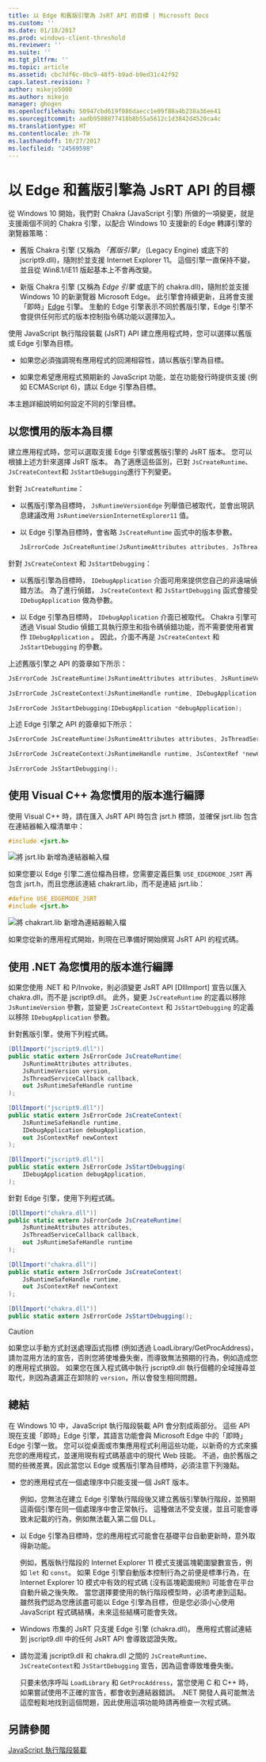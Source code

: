 ```yaml
---
title: 以 Edge 和舊版引擎為 JsRT API 的目標 | Microsoft Docs
ms.custom: ''
ms.date: 01/18/2017
ms.prod: windows-client-threshold
ms.reviewer: ''
ms.suite: ''
ms.tgt_pltfrm: ''
ms.topic: article
ms.assetid: cbc7df6c-0bc9-48f5-b9ad-b9ed31c42f92
caps.latest.revision: 7
author: mikejo5000
ms.author: mikejo
manager: ghogen
ms.openlocfilehash: 50947cbd619f086daecc1e09f88a4b238a36ee41
ms.sourcegitcommit: aadb9588877418b8b55a5612c1d3842d4520ca4c
ms.translationtype: HT
ms.contentlocale: zh-TW
ms.lasthandoff: 10/27/2017
ms.locfileid: "24569598"
---
```

# <a name="targeting-edge-vs-legacy-engines-in-jsrt-apis"></a>以 Edge 和舊版引擎為 JsRT API 的目標
從 Windows 10 開始，我們對 Chakra (JavaScript 引擎) 所做的一項變更，就是支援兩個不同的 Chakra 引擎，以配合 Windows 10 支援新的 Edge 轉譯引擎的瀏覽器策略：  
  
-   舊版 Chakra 引擎 (又稱為 *「舊版引擎」* (Legacy Engine) 或底下的 jscript9.dll)，隨附於並支援 Internet Explorer 11。 這個引擎一直保持不變，並且從 Win8.1/IE11 版起基本上不會再改變。  
  
-   新版 Chakra 引擎 (又稱為 *Edge 引擎* 或底下的 chakra.dll)，隨附於並支援 Windows 10 的新瀏覽器 Microsoft Edge。 此引擎會持續更新，且將會支援「即時」[Edge](http://blogs.msdn.com/b/ie/archive/2014/11/11/living-on-the-edge-our-next-step-in-interoperability.aspx) 引擎。 生動的 Edge 引擎表示不同於舊版引擎，Edge 引擎不會提供任何形式的版本控制指令碼功能以選擇加入。  
  
 使用 JavaScript 執行階段裝載 (JsRT) API 建立應用程式時，您可以選擇以舊版或 Edge 引擎為目標。  
  
-   如果您必須強調現有應用程式的回溯相容性，請以舊版引擎為目標。  
  
-   如果您希望應用程式預期新的 JavaScript 功能，並在功能發行時提供支援 (例如 ECMAScript 6)，請以 Edge 引擎為目標。  
  
 本主題詳細說明如何設定不同的引擎目標。  
  
## <a name="target-your-preferred-version"></a>以您慣用的版本為目標  
 建立應用程式時，您可以選取支援 Edge 引擎或舊版引擎的 JsRT 版本。 您可以根據上述方針來選擇 JsRT 版本。 為了適應這些區別，已對 `JsCreateRuntime`、 `JsCreateContext`和 `JsStartDebugging`進行下列變更。  
  
 針對 `JsCreateRuntime`：  
  
-   以舊版引擎為目標時， `JsRuntimeVersionEdge` 列舉值已被取代，並會出現訊息建議改用 `JsRuntimeVersionInternetExplorer11` 值。  
  
-   以 Edge 引擎為目標時，會省略 `JsCreateRuntime` 函式中的版本參數。  
  
    ```cpp  
    JsErrorCode JsCreateRuntime(JsRuntimeAttributes attributes, JsThreadServiceCallback callback, _Out_ JsRuntimeHandle* runtime);  
    ```  
  
 針對 `JsCreateContext` 和 `JsStartDebugging`：  
  
-   以舊版引擎為目標時， `IDebugApplication` 介面可用來提供您自己的非遠端偵錯方法。 為了進行偵錯， `JsCreateContext` 和 `JsStartDebugging` 函式會接受 `IDebugApplication` 做為參數。  
  
-   以 Edge 引擎為目標時， `IDebugApplication` 介面已被取代。 Chakra 引擎可透過 Visual Studio 偵錯工具執行原生和指令碼偵錯功能，而不需要使用者實作 `IDebugApplication` 。 因此，介面不再是 `JsCreateContext` 和 `JsStartDebugging` 的參數。  
  
 上述舊版引擎之 API 的簽章如下所示：  
  
```cpp  
JsErrorCode JsCreateRuntime(JsRuntimeAttributes attributes, JsRuntimeVersion version, JsThreadServiceCallback callback, _Out_ JsRuntimeHandle* runtime);  
  
JsErrorCode JsCreateContext(JsRuntimeHandle runtime, IDebugApplication *debugApplication, JsContextRef *newContext);  
  
JsErrorCode JsStartDebugging(IDebugApplication *debugApplication);  
```  
  
 上述 Edge 引擎之 API 的簽章如下所示：  
  
```cpp  
JsErrorCode JsCreateRuntime(JsRuntimeAttributes attributes, JsThreadServiceCallback callback, _Out_ JsRuntimeHandle* runtime);  
  
JsErrorCode JsCreateContext(JsRuntimeHandle runtime, JsContextRef *newContext);  
  
JsErrorCode JsStartDebugging();  
```  
  
## <a name="compile-for-your-preferred-version-using-visual-c"></a>使用 Visual C++ 為您慣用的版本進行編譯  
 使用 Visual C++ 時，請在匯入 JsRT API 時包含 jsrt.h 標頭，並確保 jsrt.lib 包含在連結器輸入檔清單中：  
  
```cpp  
#include <jsrt.h>  
```  
  
 ![將 jsrt.lib 新增為連結器輸入檔](../chakra-hosting/media/js-chakra.png "JS_Chakra_")  
  
 如果您要以 Edge 引擎二進位檔為目標，您需要定義巨集 `USE_EDGEMODE_JSRT` 再包含 jsrt.h，而且您應該連結 chakrart.lib，而不是連結 jsrt.lib：  
  
```cpp  
#define USE_EDGEMODE_JSRT  
#include <jsrt.h>  
```  
  
 ![將 chakrart.lib 新增為連結器輸入檔](../chakra-hosting/media/js-chakra-hosting.png "JS_Chakra_Hosting_")  
  
 如果您從新的應用程式開始，則現在已準備好開始撰寫 JsRT API 的程式碼。  
  
## <a name="compile-for-your-preferred-version-using-net"></a>使用 .NET 為您慣用的版本進行編譯  
 如果您使用 .NET 和 P/Invoke，則必須變更 JsRT API [DllImport] 宣告以匯入 chakra.dll，而不是 jscript9.dll。 此外，變更 `JsCreateRuntime` 的定義以移除 `JsRuntimeVersion` 參數，並變更 `JsCreateContext` 和 `JsStartDebugging` 的定義以移除 `IDebugApplication` 參數。  
  
 針對舊版引擎，使用下列程式碼。  
  
```c#  
[DllImport("jscript9.dll")]  
public static extern JsErrorCode JsCreateRuntime(  
    JsRuntimeAttributes attributes,  
    JsRuntimeVersion version,  
    JsThreadServiceCallback callback,  
    out JsRuntimeSafeHandle runtime  
);  
  
[DllImport("jscript9.dll")]  
public static extern JsErrorCode JsCreateContext(  
    JsRuntimeSafeHandle runtime,  
    IDebugApplication debugApplication,  
    out JsContextRef newContext  
);   
  
[DllImport("jscript9.dll")]  
public static extern JsErrorCode JsStartDebugging(  
    IDebugApplication debugApplication,  
);  
```  
  
 針對 Edge 引擎，使用下列程式碼。  
  
```c#  
[DllImport("chakra.dll")]  
public static extern JsErrorCode JsCreateRuntime(  
    JsRuntimeAttributes attributes,  
    JsThreadServiceCallback callback,  
    out JsRuntimeSafeHandle runtime  
);  
  
[DllImport("chakra.dll")]  
public static extern JsErrorCode JsCreateContext(  
    JsRuntimeSafeHandle runtime,  
    out JsContextRef newContext  
);   
  
[DllImport("chakra.dll")]  
public static extern JsErrorCode JsStartDebugging();  
```  
  
> [!CAUTION]
>  如果您以手動方式封送處理函式指標 (例如透過 LoadLibrary/GetProcAddress)，請勿混用方法的宣告，否則您將使堆疊失衡，而導致無法預期的行為，例如造成您的應用程式損毀。 如果您在匯入程式碼中執行 jscript9.dll 執行個體的全域搜尋並取代，則因為遺漏正在卸除的 `version`，所以會發生相同問題。  
  
## <a name="summary"></a>總結  
 在 Windows 10 中，JavaScript 執行階段裝載 API 會分割成兩部分。 這些 API 現在支援「即時」Edge 引擎，其語言功能會與 Microsoft Edge 中的「即時」Edge 引擎一致。 您可以從桌面或市集應用程式利用這些功能，以新奇的方式來擴充您的應用程式，並運用現有程式碼基底中的現代 Web 技能。 不過，由於舊版之間的些微差異，因此當您以 Edge 或舊版引擎為目標時，必須注意下列幾點。  
  
-   您的應用程式在一個處理序中只能支援一個 JsRT 版本。  
  
     例如，您無法在建立 Edge 引擎執行階段後又建立舊版引擎執行階段，並預期這兩個引擎在同一個處理序中會正常執行。 這種做法不受支援，並且可能會導致未記載的行為，例如無法載入第二個 DLL。  
  
-   以 Edge 引擎為目標時，您的應用程式可能會在基礎平台自動更新時，意外取得新功能。  
  
     例如，舊版執行階段的 Internet Explorer 11 模式支援區塊範圍變數宣告，例如 `let` 和 `const`。 如果 Edge 引擎自動版本控制行為之前便是標準行為，在 Internet Explorer 10 模式中有效的程式碼 (沒有區塊範圍規則) 可能會在平台自動升級之後失敗。 當您選擇要使用的執行階段模型時，必須考慮到這點。 雖然我們認為您應該盡可能以 Edge 引擎為目標，但是您必須小心使用 JavaScript 程式碼結構，未來這些結構可能會失效。  
  
-   Windows 市集的 JsRT 只支援 Edge 引擎 (chakra.dll)。 應用程式嘗試連結到 jscript9.dll 中的任何 JsRT API 會導致認證失敗。  
  
-   請勿混淆 jscript9.dll 和 chakra.dll 之間的 `JsCreateRuntime`、 `JsCreateContext`和 `JsStartDebugging` 宣告，因為這會導致堆疊失衡。  
  
     只要未依序呼叫 `LoadLibrary` 和 `GetProcAddress`，當您使用 C 和 C++ 時，如果嘗試使用不正確的宣告，都會收到連結器錯誤。 .NET 開發人員可能無法這麼輕鬆地找到這個問題，因此使用這項功能時請再檢查一次程式碼。  
  
## <a name="see-also"></a>另請參閱  
 [JavaScript 執行階段裝載](../chakra-hosting/javascript-runtime-hosting.md)